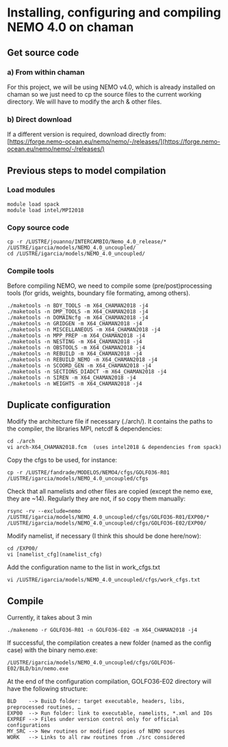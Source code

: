 # Installing, configuring and compiling NEMO 4.0 on chaman

## Get source code
### a) From within chaman
For this project, we will be using NEMO v4.0, which is already installed on chaman so we just need to cp the source files to the current working directory. We will have to modify the arch & other files.
### b) Direct download 
If a different version is required, download directly from:
[https://forge.nemo-ocean.eu/nemo/nemo/-/releases/](https://forge.nemo-ocean.eu/nemo/nemo/-/releases/)

## Previous steps to model compilation

### Load modules
```
module load spack
module load intel/MPI2018
```

### Copy source code
```
cp -r /LUSTRE/jouanno/INTERCAMBIO/Nemo_4.0_release/* /LUSTRE/igarcia/models/NEMO_4.0_uncoupled/
cd /LUSTRE/igarcia/models/NEMO_4.0_uncoupled/  
```

### Compile tools
Before compiling NEMO, we need to compile some (pre/post)processing tools (for grids, weights, boundary file formating, among others). 
```
./maketools -n BDY_TOOLS -m X64_CHAMAN2018 -j4
./maketools -n DMP_TOOLS -m X64_CHAMAN2018 -j4
./maketools -n DOMAINcfg -m X64_CHAMAN2018 -j4
./maketools -n GRIDGEN -m X64_CHAMAN2018 -j4
./maketools -n MISCELLANEOUS -m X64_CHAMAN2018 -j4
./maketools -n MPP_PREP -m X64_CHAMAN2018 -j4 
./maketools -n NESTING -m X64_CHAMAN2018 -j4
./maketools -n OBSTOOLS -m X64_CHAMAN2018 -j4
./maketools -n REBUILD -m X64_CHAMAN2018 -j4
./maketools -n REBUILD_NEMO -m X64_CHAMAN2018 -j4
./maketools -n SCOORD_GEN -m X64_CHAMAN2018 -j4
./maketools -n SECTIONS_DIADCT -m X64_CHAMAN2018 -j4
./maketools -n SIREN -m X64_CHAMAN2018 -j4
./maketools -n WEIGHTS -m X64_CHAMAN2018 -j4
```

## Duplicate configuration
Modify the architecture file if necessary (./arch/). It contains the paths to the compiler, the libraries MPI, netcdf & dependencies:
```
cd ./arch
vi arch-X64_CHAMAN2018.fcm  (uses intel2018 & dependencies from spack)
```

Copy the cfgs to be used, for instance:
```
cp -r /LUSTRE/fandrade/MODELOS/NEMO4/cfgs/GOLFO36-R01 /LUSTRE/igarcia/models/NEMO_4.0_uncoupled/cfgs
```
Check that all namelists and other files are copied (except the nemo exe, they are ~14). Regularly they are not, if so copy them manually:
```
rsync -rv --exclude=nemo /LUSTRE/igarcia/models/NEMO_4.0_uncoupled/cfgs/GOLFO36-R01/EXP00/* /LUSTRE/igarcia/models/NEMO_4.0_uncoupled/cfgs/GOLFO36-E02/EXP00/
```

Modify namelist, if necessary (I think this should be done here/now):
```
cd /EXP00/
vi [namelist_cfg](namelist_cfg)
```

Add the configuration name to the list in work_cfgs.txt
```
vi /LUSTRE/igarcia/models/NEMO_4.0_uncoupled/cfgs/work_cfgs.txt
```


## Compile 
Currently, it takes about 3 min
```
./makenemo -r GOLFO36-R01 -n GOLFO36-E02 -m X64_CHAMAN2018 -j4 
```

If successful, the compilation creates a new folder (named as the config case) with the binary nemo.exe: 
```
/LUSTRE/igarcia/models/NEMO_4.0_uncoupled/cfgs/GOLFO36-E02/BLD/bin/nemo.exe   
```
At the end of the configuration compilation, GOLFO36-E02 directory will have the following structure:
```
BLD    --> BuiLD folder: target executable, headers, libs, preprocessed routines, …
EXP00  --> Run folder: link to executable, namelists, *.xml and IOs
EXPREF --> Files under version control only for official configurations
MY_SRC --> New routines or modified copies of NEMO sources
WORK   --> Links to all raw routines from ./src considered
```
